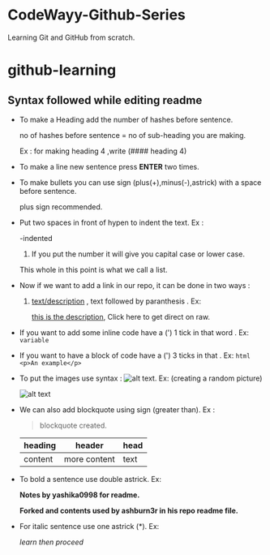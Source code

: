 # CodeWayy-Github-Series
Learning Git and GitHub from scratch.

# github-learning
## Syntax followed while editing readme

  + To make a Heading add the number of hashes before sentence.
  
    no of hashes before sentence = no of sub-heading you are making.

    Ex : for making heading 4 ,write (#### heading 4)
  
  + To make a line new sentence press **ENTER** two times.
  + To make bullets you can use sign (plus(+),minus(-),astrick) with a space before sentence.
  
    plus sign recommended.
    
  + Put two spaces in front of hypen to indent the text. Ex :
    
    -indented
      1. If you put the number it will give you capital case or lower case.
     
     This whole in this point is what we call a list.
  + Now if we want to add a link in our repo, it can be done in two ways :
    1. [text/description](0)  , text followed by paranthesis . Ex:
    
       [this is the description](https://github.com/yashika0998/git-learning/edit/master/README.md), Click here to get direct on raw.
       
  + If you want to add some inline code have a (') 1 tick in that word . Ex: `variable`
  + If you want to have a block of code have a (') 3 ticks in that . Ex: ```html
        <p>An example</p>
        ```
        
  + To put the images use syntax : ![alt text](URL). Ex: (creating a random picture)
    
    ![alt text](http://picsum.photos/200/200)
    
  + We can also add blockquote using sign (greater than). Ex :
    > blockquote created.
    
    | heading | header | head|
    | --- | --- | --- |
    | content | more content | text |
    
  + To bold a sentence use double astrick. Ex:
    
    **Notes by yashika0998 for readme.**
    
    **Forked and contents used by ashburn3r in his repo readme file.**
    
  + For italic sentence use one astrick (*). Ex:
   
    *learn then proceed*
